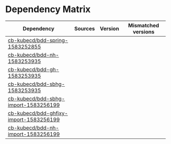 # Dependency Matrix

Dependency | Sources | Version | Mismatched versions
---------- | ------- | ------- | -------------------
[cb-kubecd/bdd-spring-1583252855](https://github.com/cb-kubecd/bdd-spring-1583252855.git) |  | []() | 
[cb-kubecd/bdd-nh-1583253935](https://github.com/cb-kubecd/bdd-nh-1583253935.git) |  | []() | 
[cb-kubecd/bdd-gh-1583253935](https://github.com/cb-kubecd/bdd-gh-1583253935.git) |  | []() | 
[cb-kubecd/bdd-sbhg-1583253935](https://github.com/cb-kubecd/bdd-sbhg-1583253935.git) |  | []() | 
[cb-kubecd/bdd-sbhg-import-1583256199](https://github.com/cb-kubecd/bdd-sbhg-import-1583256199.git) |  | []() | 
[cb-kubecd/bdd-ghfjxy-import-1583256199](https://github.com/cb-kubecd/bdd-ghfjxy-import-1583256199.git) |  | []() | 
[cb-kubecd/bdd-nh-import-1583256199](https://github.com/cb-kubecd/bdd-nh-import-1583256199.git) |  | []() | 
